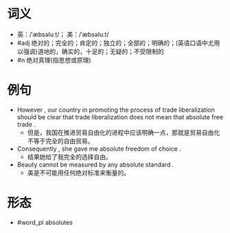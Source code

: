 # 词义
- 英：/ˈæbsəluːt/； 美：/ˈæbsəluːt/
- #adj 绝对的；完全的；肯定的；独立的；全部的；明确的；(英语口语中尤用以强调)道地的，确实的，十足的；无疑的；不受限制的
- #n 绝对真理(指思想或原理)
# 例句
- However , our country in promoting the process of trade liberalization should be clear that trade liberalization does not mean that absolute free trade .
	- 但是，我国在推进贸易自由化的进程中应该明确一点，那就是贸易自由化不等于完全的自由贸易。
- Consequently , she gave me absolute freedom of choice .
	- 结果她给了我完全的选择自由。
- Beauty cannot be measured by any absolute standard .
	- 美是不可能用任何绝对标准来衡量的。
# 形态
- #word_pl absolutes
